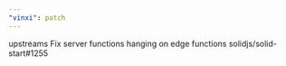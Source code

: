 ```yaml
---
"vinxi": patch
---
```


upstreams Fix server functions hanging on edge functions solidjs/solid-start#1255

